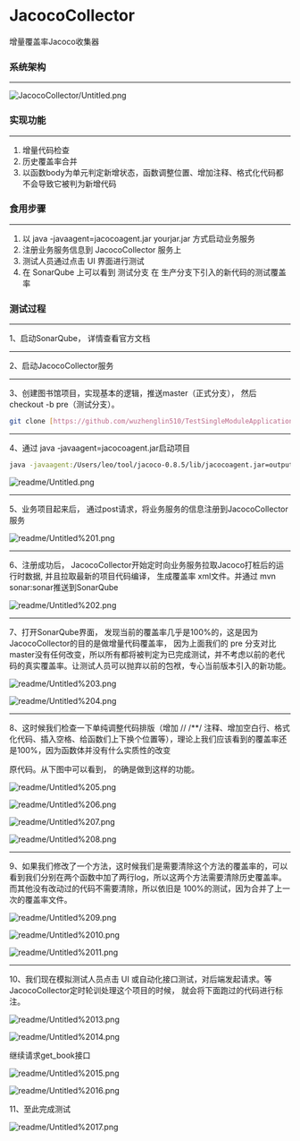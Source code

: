 # JacocoCollector

增量覆盖率Jacoco收集器

### 系统架构

---

![JacocoCollector/Untitled.png](JacocoCollector/Untitled.png)

### 实现功能

---

1. 增量代码检查
2. 历史覆盖率合并
3. 以函数body为单元判定新增状态，函数调整位置、增加注释、格式化代码都不会导致它被判为新增代码

### 食用步骤

---

1. 以 java -javaagent=jacocoagent.jar yourjar.jar 方式启动业务服务
2. 注册业务服务信息到 JacocoCollector 服务上
3. 测试人员通过点击 UI 界面进行测试
4. 在 SonarQube 上可以看到 测试分支 在 生产分支下引入的新代码的测试覆盖率

### 测试过程

---

1、启动SonarQube， 详情查看官方文档

---

2、启动JacocoCollector服务

---

3、创建图书馆项目，实现基本的逻辑，推送master（正式分支）， 然后checkout -b pre（测试分支）。

```bash
git clone [https://github.com/wuzhenglin510/TestSingleModuleApplicationForJacocoCollector.git](https://github.com/wuzhenglin510/TestSingleModuleApplicationForJacocoCollector.git)
```

---

4、通过 java -javaagent=jacocoagent.jar启动项目

```bash
java -javaagent:/Users/leo/tool/jacoco-0.8.5/lib/jacocoagent.jar=output=tcpserver,port=6300,address=127.0.0.1 -jar /Users/leo/projects/TestSingleModuleApplicationForJacocoCollector/target/TestSingleModuleApplicationForJacocoCollector-1.0-SNAPSHOT.jar
```

![readme/Untitled.png](readme/Untitled.png)

---

5、业务项目起来后， 通过post请求，将业务服务的信息注册到JacocoCollector服务

![readme/Untitled%201.png](readme/Untitled%201.png)

---

6、注册成功后， JacocoCollector开始定时向业务服务拉取Jacoco打桩后的运行时数据,  并且拉取最新的项目代码编译， 生成覆盖率 xml文件。并通过 mvn sonar:sonar推送到SonarQube

![readme/Untitled%202.png](readme/Untitled%202.png)

---

7、打开SonarQube界面， 发现当前的覆盖率几乎是100%的，这是因为JacocoCollector的目的是做增量代码覆盖率， 因为上面我们的 pre 分支对比 master没有任何改变，所以所有都将被判定为已完成测试，并不考虑以前的老代码的真实覆盖率。让测试人员可以抛弃以前的包袱，专心当前版本引入的新功能。

![readme/Untitled%203.png](readme/Untitled%203.png)

![readme/Untitled%204.png](readme/Untitled%204.png)

---

8、这时候我们检查一下单纯调整代码排版（增加 //  /**/ 注释、增加空白行、格式化代码、插入空格、给函数们上下换个位置等），理论上我们应该看到的覆盖率还是100%，因为函数体并没有什么实质性的改变

原代码。从下图中可以看到， 的确是做到这样的功能。

![readme/Untitled%205.png](readme/Untitled%205.png)

![readme/Untitled%206.png](readme/Untitled%206.png)

![readme/Untitled%207.png](readme/Untitled%207.png)

![readme/Untitled%208.png](readme/Untitled%208.png)

---

9、如果我们修改了一个方法，这时候我们是需要清除这个方法的覆盖率的，可以看到我们分别在两个函数中加了两行log，所以这两个方法需要清除历史覆盖率。而其他没有改动过的代码不需要清除，所以依旧是 100%的测试，因为合并了上一次的覆盖率文件。

![readme/Untitled%209.png](readme/Untitled%209.png)

![readme/Untitled%2010.png](readme/Untitled%2010.png)

![readme/Untitled%2011.png](readme/Untitled%2011.png)

---

10、我们现在模拟测试人员点击 UI 或自动化接口测试，对后端发起请求。等JacocoCollector定时轮训处理这个项目的时候， 就会将下面跑过的代码进行标注。

![readme/Untitled%2013.png](readme/Untitled%2013.png)

![readme/Untitled%2014.png](readme/Untitled%2014.png)

继续请求get_book接口

![readme/Untitled%2015.png](readme/Untitled%2015.png)

![readme/Untitled%2016.png](readme/Untitled%2016.png)

11、至此完成测试

![readme/Untitled%2017.png](readme/Untitled%2017.png)